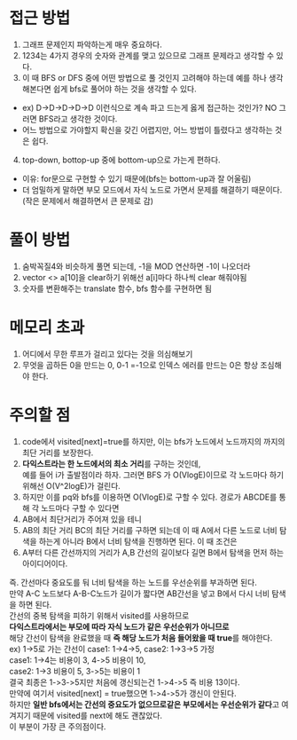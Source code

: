 # 접근 방법
1. 그래프 문제인지 파악하는게 매우 중요하다.<br>
2. 1234는 4가지 경우의 숫자와 관계를 맺고 있으므로 그래프 문제라고 생각할 수 있다.<br>
3. 이 때 BFS or DFS 중에 어떤 방법으로 풀 것인지 고려해야 하는데 예를 하나 생각해본다면 쉽게 bfs로 풀어야 하는 것을 생각할 수 있다.
  * ex) D->D->D->D->D 이런식으로 계속 파고 드는게 옳게 접근하는 것인가? NO 그러면 BFS라고 생각한 것이다.
  * 어느 방법으로 가야할지 확신을 갖긴 어렵지만, 어느 방법이 틀렸다고 생각하는 것은 쉽다.
4. top-down, bottop-up 중에 bottom-up으로 가는게 편하다.
* 이유: for문으로 구현할 수 있기 때문에(bfs는 bottom-up과 잘 어울림)<br>
* 더 엄밀하게 말하면 부모 모드에서 자식 노드로 가면서 문제를 해결하기 때문이다.(작은 문제에서 해결하면서 큰 문제로 감)<br>

# 풀이 방법
1. 숨박꼭질4와 비슷하게 풀면 되는데, -1을 MOD 연산하면 -1이 나오더라<br>
2. vector <> a[10]을 clear하기 위해선 a[i]마다 하나씩 clear 해줘야됨<br>
3. 숫자를 변환해주는 translate 함수, bfs 함수를 구현하면 됨

# 메모리 초과
1. 어디에서 무한 루프가 걸리고 있다는 것을 의심해보기<br>
2. 무엇을 곱하든 0을 만드는 0, 0-1 =-1으로 인덱스 에러를 만드는 0은 항상 조심해야 한다.<br>

# 주의할 점
1. code에서 visited[next]=true를 하지만, 이는 bfs가 노드에서 노드까지의 까지의 최단 거리를 보장한다.
2. <b>다익스트라는 한 노드에서의 최소 거리</b>를 구하는 것인데, <br>
예를 들어 i가 출발점이라 하자. 그러면 BFS 가 O(VlogE)이므로 각 노드마다 하기 위해선 O(V^2logE)가 걸린다.
3. 하지만 이를 pq와 bfs를 이용하면 O(VlogE)로 구할 수 있다. 경로가 ABCDE를 통해 각 노드마다 구할 수 있다면
4. AB에서 최단거리가 주어져 있을 테니
5. AB의 최단 거리 BC의 최단 거리를 구하면 되는데 이 때 A에서 다른 노드로 너비 탐색을 하는게 아니라 B에서 너비 탐색을 진행하면 된다. 이 때 조건은
6. A부터 다른 간선까지의 거리가 A,B 간선의 길이보다 길면 B에서 탐색을 먼저 하는 아이디어이다.

즉. 간선마다 중요도를 둬 너비 탐색을 하는 노드를 우선순위를 부과하면 된다.<br>
만약 A-C 노드보다 A-B-C노드가 길이가 짧다면 AB간선을 넣고 B에서 다시 너비 탐색을 하면 된다.<br>
간선의 중복 탐색을 피하기 위해서 visited를 사용하므로<br>
<b>다익스트라에서는 부모에 따라 자식 노드가 같은 우선순위가 아니므로</b><br>
해당 간선이 탐색을 완료했을 때 <b>즉 해당 노드가 처음 들어왔을 때 true</b>를 해야한다.<br>
ex) 1->5로 가는 간선이 case1: 1->4->5,   case2: 1->3->5 가정<br>
case1: 1->4는 비용이 3, 4->5 비용이 10,<br>
case2: 1->3 비용이 5, 3->5는 비용이 1 <br>
결국 최종은 1->3->5지만 처음에 갱신되는건 1->4->5 즉 비용 13이다. <br>
만약에 여기서 visited[next] = true했으면 1->4->5가 갱신이 안된다.<br>
하지만 <b>일반 bfs에서는 간선의 중요도가 없으므로같은 부모에서는 우선순위가 같다</b>고 여겨지기 때문에 visited를 next에 해도 괜찮았다.<br>
이 부분이 가장 큰 주의점이다.
